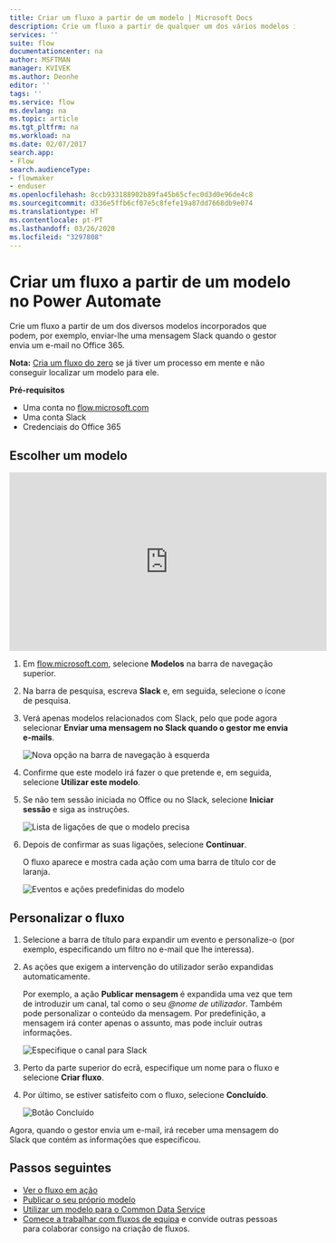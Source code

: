 ```yaml
---
title: Criar um fluxo a partir de um modelo | Microsoft Docs
description: Crie um fluxo a partir de qualquer um dos vários modelos incorporados.
services: ''
suite: flow
documentationcenter: na
author: MSFTMAN
manager: KVIVEK
ms.author: Deonhe
editor: ''
tags: ''
ms.service: flow
ms.devlang: na
ms.topic: article
ms.tgt_pltfrm: na
ms.workload: na
ms.date: 02/07/2017
search.app:
- Flow
search.audienceType:
- flowmaker
- enduser
ms.openlocfilehash: 8ccb933188902b89fa45b65cfec0d3d0e96de4c8
ms.sourcegitcommit: d336e5ffb6cf07e5c8fefe19a87dd7668db9e074
ms.translationtype: HT
ms.contentlocale: pt-PT
ms.lasthandoff: 03/26/2020
ms.locfileid: "3297808"
---
```

# <a name="create-a-flow-from-a-template-in-power-automate"></a>Criar um fluxo a partir de um modelo no Power Automate

Crie um fluxo a partir de um dos diversos modelos incorporados que podem, por exemplo, enviar-lhe uma mensagem Slack quando o gestor envia um e-mail no Office 365.

**Nota:** [Cria um fluxo do zero](get-started-logic-flow.md) se já tiver um processo em mente e não conseguir localizar um modelo para ele.

**Pré-requisitos**

* Uma conta no [flow.microsoft.com](https://flow.microsoft.com)
* Uma conta Slack
* Credenciais do Office 365

## <a name="choose-a-template"></a>Escolher um modelo
<iframe width="560" height="315" src="https://www.youtube.com/embed/ZJK8cYdjAic?list=PL8nfc9haGeb55I9wL9QnWyHp3ctU2_ThF" frameborder="0" allowfullscreen></iframe>

1. Em [flow.microsoft.com](https://flow.microsoft.com), selecione **Modelos** na barra de navegação superior.
2. Na barra de pesquisa, escreva **Slack** e, em seguida, selecione o ícone de pesquisa.
3. Verá apenas modelos relacionados com Slack, pelo que pode agora selecionar **Enviar uma mensagem no Slack quando o gestor me envia e-mails**.
   
    ![Nova opção na barra de navegação à esquerda](./media/get-started-logic-template/select-template.png)
4. Confirme que este modelo irá fazer o que pretende e, em seguida, selecione **Utilizar este modelo**.
5. Se não tem sessão iniciada no Office ou no Slack, selecione **Iniciar sessão** e siga as instruções.
   
    ![Lista de ligações de que o modelo precisa](./media/get-started-logic-template/confirm-connections.png)
6. Depois de confirmar as suas ligações, selecione **Continuar**.
   
    O fluxo aparece e mostra cada ação com uma barra de título cor de laranja.
   
    ![Eventos e ações predefinidas do modelo](./media/get-started-logic-template/template-default.png)

## <a name="customize-your-flow"></a>Personalizar o fluxo
1. Selecione a barra de título para expandir um evento e personalize-o (por exemplo, especificando um filtro no e-mail que lhe interessa).
2. As ações que exigem a intervenção do utilizador serão expandidas automaticamente.
   
    Por exemplo, a ação **Publicar mensagem** é expandida uma vez que tem de introduzir um canal, tal como o seu *\@nome de utilizador*. Também pode personalizar o conteúdo da mensagem. Por predefinição, a mensagem irá conter apenas o assunto, mas pode incluir outras informações.
   
    ![Especifique o canal para Slack](./media/get-started-logic-template/specify-keyword.png)
3. Perto da parte superior do ecrã, especifique um nome para o fluxo e selecione **Criar fluxo**.
4. Por último, se estiver satisfeito com o fluxo, selecione **Concluído**.
   
    ![Botão Concluído](./media/get-started-logic-template/done.png)

Agora, quando o gestor envia um e-mail, irá receber uma mensagem do Slack que contém as informações que especificou.

## <a name="next-steps"></a>Passos seguintes
* [Ver o fluxo em ação](see-a-flow-run.md)
* [Publicar o seu próprio modelo](publish-a-template.md)
* [Utilizar um modelo para o Common Data Service](common-data-model-intro.md)
* [Comece a trabalhar com fluxos de equipa](create-team-flows.md) e convide outras pessoas para colaborar consigo na criação de fluxos.

